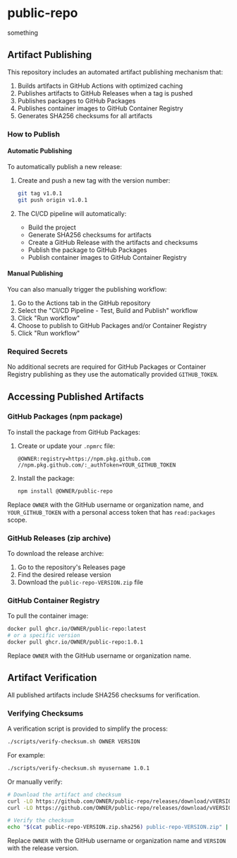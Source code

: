 # public-repo

something

## Artifact Publishing

This repository includes an automated artifact publishing mechanism that:

1. Builds artifacts in GitHub Actions with optimized caching
2. Publishes artifacts to GitHub Releases when a tag is pushed
3. Publishes packages to GitHub Packages
4. Publishes container images to GitHub Container Registry
5. Generates SHA256 checksums for all artifacts

### How to Publish

#### Automatic Publishing

To automatically publish a new release:

1. Create and push a new tag with the version number:
   ```bash
   git tag v1.0.1
   git push origin v1.0.1
   ```

2. The CI/CD pipeline will automatically:
   - Build the project
   - Generate SHA256 checksums for artifacts
   - Create a GitHub Release with the artifacts and checksums
   - Publish the package to GitHub Packages
   - Publish container images to GitHub Container Registry

#### Manual Publishing

You can also manually trigger the publishing workflow:

1. Go to the Actions tab in the GitHub repository
2. Select the "CI/CD Pipeline - Test, Build and Publish" workflow
3. Click "Run workflow"
4. Choose to publish to GitHub Packages and/or Container Registry
5. Click "Run workflow"

### Required Secrets

No additional secrets are required for GitHub Packages or Container Registry publishing as they use the automatically provided `GITHUB_TOKEN`.

## Accessing Published Artifacts

### GitHub Packages (npm package)

To install the package from GitHub Packages:

1. Create or update your `.npmrc` file:
   ```
   @OWNER:registry=https://npm.pkg.github.com
   //npm.pkg.github.com/:_authToken=YOUR_GITHUB_TOKEN
   ```

2. Install the package:
   ```bash
   npm install @OWNER/public-repo
   ```

Replace `OWNER` with the GitHub username or organization name, and `YOUR_GITHUB_TOKEN` with a personal access token that has `read:packages` scope.

### GitHub Releases (zip archive)

To download the release archive:

1. Go to the repository's Releases page
2. Find the desired release version
3. Download the `public-repo-VERSION.zip` file

### GitHub Container Registry

To pull the container image:

```bash
docker pull ghcr.io/OWNER/public-repo:latest
# or a specific version
docker pull ghcr.io/OWNER/public-repo:1.0.1
```

Replace `OWNER` with the GitHub username or organization name.

## Artifact Verification

All published artifacts include SHA256 checksums for verification.

### Verifying Checksums

A verification script is provided to simplify the process:

```bash
./scripts/verify-checksum.sh OWNER VERSION
```

For example:
```bash
./scripts/verify-checksum.sh myusername 1.0.1
```

Or manually verify:

```bash
# Download the artifact and checksum
curl -LO https://github.com/OWNER/public-repo/releases/download/vVERSION/public-repo-VERSION.zip
curl -LO https://github.com/OWNER/public-repo/releases/download/vVERSION/public-repo-VERSION.zip.sha256

# Verify the checksum
echo "$(cat public-repo-VERSION.zip.sha256) public-repo-VERSION.zip" | sha256sum --check
```

Replace `OWNER` with the GitHub username or organization name and `VERSION` with the release version.


